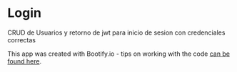 # Login

CRUD de Usuarios y retorno de jwt para inicio de sesion con credenciales correctas 

This app was created with Bootify.io - tips on working with the code [can be found here](https://bootify.io/next-steps/).
